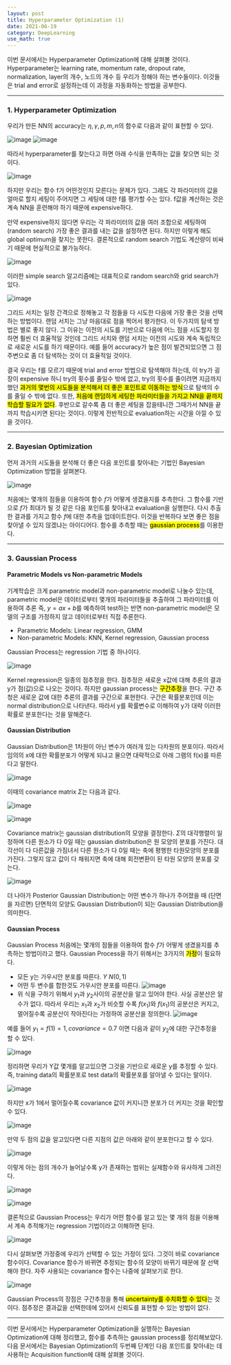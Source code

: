 ```yaml
---
layout: post
title: Hyperparameter Optimization (1)
date: 2021-06-19
category: DeepLearning
use_math: true
---
```


이번 문서에서는 Hyperparameter Optimization에 대해 살펴볼 것이다. Hyperparameter는 learning rate, momentum rate, dropout rate, normalization, layer의 개수, 노드의 개수 등 우리가 정해야 하는 변수들이다. 이것들은 trial and error로 설정하는데 이 과정을 자동화하는 방법을 공부한다. 

---

### 1. Hyperparameter Optimization

우리가 만든 NN의 accuracy는 $\eta ,\gamma ,p, m, n$의 함수로 다음과 같이 표현할 수 있다. 

![image](https://user-images.githubusercontent.com/61526722/122404971-9d9b4f00-cfba-11eb-92e6-1d00a60b724b.png)
![image](https://user-images.githubusercontent.com/61526722/122404989-a12ed600-cfba-11eb-99d5-951e145f2a56.png)

따라서 hyperparameter를 찾는다고 하면 아래 수식을 만족하는 값을 찾으면 되는 것이다. 

![image](https://user-images.githubusercontent.com/61526722/122405153-c58ab280-cfba-11eb-972c-be89d73b13ab.png)

하지만 우리는 함수 f가 어떤것인지 모른다는 문제가 있다. 그래도 각 파라미터의 값을 얼마로 할지 세팅이 주어지면 그 세팅에 대한 f를 평가할 수는 있다. f값을 계산하는 것은 계속 NN을 훈련해야 하기 때문에 expensive하다. 

만약 expensive하지 않다면 우리는 각 파라미터의 값을 여러 조합으로 세팅하여(random search) 가장 좋은 결과를 내는 값을 설정하면 된다. 하지만 이렇게 해도 global optimum을 찾지는 못한다. 결론적으로 random search 기법도 계산량이 비싸기 때문에 현실적으로 불가능하다. 

![image](https://user-images.githubusercontent.com/61526722/122406449-d1c33f80-cfbb-11eb-9131-d05bac512b6f.png)

이러한 simple search 알고리즘에는 대표적으로 random search와 grid search가 있다. 

![image](https://user-images.githubusercontent.com/61526722/122406740-0c2cdc80-cfbc-11eb-96c3-6b19b102a81a.png)

그리드 서치는 일정 간격으로 정해놓고 각 점들을 다 시도한 다음에 가장 좋은 것을 선택하는 방법이다. 랜덤 서치는 그냥 마음대로 점을 찍어서 평가한다. 이 두가지의 탐색 방법은 별로 좋지 않다. 그 이유는 이전의 시도를 기반으로 다음에 어느 점을 시도할지 정하면 훨씬 더 효율적일 것인데 그리드 서치와 랜덤 서치는 이전의 시도와 계속 독립적으로 새로운 시도를 하기 때문이다. 예를 들어 accuracy가 높은 점이 발견되었으면 그 점 주변으로 좀 더 탐색하는 것이 더 효율적일 것이다. 

결국 우리는 f를 모르기 때문에 trial and error 방법으로 탐색해야 하는데, 이 try가 굉장이 expensive 하니 try의 횟수를 줄일수 밖에 없고, try의 횟수를 줄이려면 지금까지 했던 <mark>과거의 몇번의 시도들을 분석해서 더 좋은 포인트로 이동하는 방식</mark>으로 탐색의 수를 줄일 수 밖에 없다. 또한, <mark>처음에 랜덤하게 세팅한 파라미터들을 가지고 NN을 끝까지 학습할 필요가 없다</mark>. 후반으로 갈수록 좀 더 좋은 세팅을 잡을테니깐 그때가서 NN을 끝까지 학습시키면 된다는 것이다. 이렇게 전반적으로 evaluation하는 시간을 아낄 수 있을 것이다. 

---

### 2. Bayesian Optimization

먼저 과거의 시도들을 분석해 더 좋은 다음 포인트를 찾아내는 기법인  Bayesian Optimization 방법을 살펴본다. 

![image](https://user-images.githubusercontent.com/61526722/122409119-da1c7a00-cfbd-11eb-8405-5d897a462128.png)

처음에는 몇개의 점들을 이용하여 함수 $f$가 어떻게 생겼을지를 추측한다. 그 함수를 기반으로 $f$가 최대가 될 것 같은 다음 포인트를 찾아내고 evaluation을 실행한다. 다시 추출한 결과를 가지고 함수 $f$에 대한 추측을 업데이트한다. 이것을 반복하다 보면 좋은 점을 찾아낼 수 있지 않겠냐는 아이디어다. 함수를 추측할 때는 <mark>gaussian process</mark>를 이용한다. 

---

### 3. Gaussian Process

#### Parametric Models vs Non-parametric Models

기계학습은 크게 parametric model과 non-parametric model로 나눌수 있는데, parametric model은 데이터로부터 몇개의 파라미터들을 추출하여 그 파라미터를 이용하여 추론 즉, $y=ax+b$를 예측하여 test하는 반면 non-parametric model은 모델의 구조를 가정하지 않고 데이터로부터 직접 추론한다. 

- Parametric Models: Linear regression, GMM
- Non-parametric Models: KNN, Kernel regression, Gaussian process

Gaussian Process는 regression 기법 중 하나이다. 

![image](https://user-images.githubusercontent.com/61526722/122411618-dab61000-cfbf-11eb-9f26-b0c13cb6a2b4.png)

Kernel regression은 일종의 점추정을 한다. 점추정은 새로운 x값에 대해 추론의 결과 y가 점(값)으로 나오는 것이다. 하지만 gaussian process는 <mark>구간추정</mark>을 한다. 구간 추청은 새로운 값에 대한 추론의 결과를 구간으로 표현한다. 구간은 확률분포인데 이는 normal distribution으로 나타낸다. 따라서 y를 확률변수로 이해하여 y가 대략 이러한 확률로 분포한다는 것을 말해준다. 

#### Gaussian Distribution

Gaussian Distribution은 1차원이 아닌 변수가 여러개 있는 다차원의 분포이다. 따라서 임의의 x에 대한 확률분포가 어떻게 되냐고 물으면 대략적으로 아래 그램의 f(x)를 따른다고 말한다. 

![image](https://user-images.githubusercontent.com/61526722/122412982-fc63c700-cfc0-11eb-9311-d38277011b0a.png)

이때의 covariance matrix $\Sigma$는 다음과 같다. 

![image](https://user-images.githubusercontent.com/61526722/122414527-2d90c700-cfc2-11eb-8df2-4b599999a8f2.png)

![image](https://user-images.githubusercontent.com/61526722/122414498-27024f80-cfc2-11eb-8b8c-0665b34d8c52.png)

Covariance matrix는 gaussian distribution의 모양을 결정한다. $\Sigma$의 대각행렬이 일정하며 다른 원소가 다 0일 때는 gaussian distribution은 원 모양의 분포를 가진다. 대각선이 다 다른값을 가짐녀서 다른 원소가 다 0일 때는 축에 평행한 타원모양의 분포를 가진다. 그렇지 않고 값이 다 채워지면 축에 대해 회전변환이 된 타원 모양의 분포를 갖는다. 

![image](https://user-images.githubusercontent.com/61526722/122415145-a001a700-cfc2-11eb-88d1-7e952cfc7081.png)

더 나아가 Posterior Gaussian Distribution는 어떤 변수가 하나가 주어졌을 때 (단면을 자르면) 단면적의 모양도 Gaussian Distribution이 되는 Gaussian Distribution을 의미한다. 

#### Gaussian Process

Gaussian Process 처음에는 몇개의 점들을 이용하여 함수 $f$가 어떻게 생겼을지를 추측하는 방법이라고 했다. Gaussian Process을 하기 위해서는 3가지의 <mark>가정</mark>이 필요하다.

- 모든 y는 가우시안 분포를 따른다. $Y ~ N(0,1)$ 
- 어떤 두 변수를 합한것도 가우시안 분포를 따른다.  ![image](https://user-images.githubusercontent.com/61526722/122420348-97ab6b00-cfc6-11eb-9b96-45e220bfd692.png)
- 위 식을 구하기 위해서 $y_{1}$과 $y_{2}$사이의 공분산을 알고 있어야 한다. 사실 공분산은 알 수가 없다. 따라서 우리는 $x_{1}$과 $x_{2}$가 비슷할 수록 $f(x_{1})$와 $f(x_{1})$의 공분산은 커지고, 멀어질수록 공분산이 작아진다는 가정하여 공분산을 정의한다. ![image](https://user-images.githubusercontent.com/61526722/122422364-0ccb7000-cfc8-11eb-9942-d966f3a4496b.png)

예를 들어 $y_{1}=f(1)=1, covariance=0.7$ 이면 다음과 같이 $y_{2}$에 대한 구간추정을 할 수 있다. 

![image](https://user-images.githubusercontent.com/61526722/122421381-4a7bc900-cfc7-11eb-97f9-7879518fd463.png)

정리하면 우리가 Y값 몇개를 알고있으면 그것을 기반으로 새로운 y를 추정할 수 있다. 즉, training data의 확률분포로 test data의 확률분포를 알아낼 수 있다는 말이다. 

![image](https://user-images.githubusercontent.com/61526722/122424591-cf67e200-cfc9-11eb-9aca-cf458a7f7b5c.png)

하지만 x가 1에서 멀어질수록 covariance 값이 커지니깐 분포가 더 커지는 것을 확인할 수 있다. 

![image](https://user-images.githubusercontent.com/61526722/122441364-72275d00-cfd8-11eb-84fd-57e5428f81e0.png)

만약 두 점의 값을 알고있다면 다른 지점의 값은 아래와 같이 분포한다고 할 수 있다.

![image](https://user-images.githubusercontent.com/61526722/122441579-a26efb80-cfd8-11eb-998b-82cf4ef92064.png)

이렇게 아는 점의 개수가 늘어날수록 y가 존재하는 범위는 실제함수와 유사하게 그려진다. 

![image](https://user-images.githubusercontent.com/61526722/122441918-ff6ab180-cfd8-11eb-8367-931c98093b91.png)

![image](https://user-images.githubusercontent.com/61526722/122441930-01347500-cfd9-11eb-8836-f124f4fd553b.png)

결론적으로 Gaussian Process는 우리가 어떤 함수를 알고 있는 몇 개의 점을 이용해서 계속 추적해가는 regression 기법이라고 이해하면 된다. 

![image](https://user-images.githubusercontent.com/61526722/122443280-6472d700-cfda-11eb-87af-1dc4f138a86d.png)

다시 살펴보면 가정중에 우리가 선택할 수 있는 가정이 있다. 그것이 바로 covariance 함수이다. Covariance 함수가 바뀌면 추정되는 함수의 모양이 바뀌기 때문에 잘 선택해야 한다. 자주 사용되는 covariance 함수는 나중에 살펴보기로 한다. 

![image](https://user-images.githubusercontent.com/61526722/122442630-bbc47780-cfd9-11eb-9c68-d77906d51496.png)

Gaussian Process의 장점은 구간추정을 통해 <mark>uncertainty를 수치화할 수 있다</mark>는 것이다. 점추정은 결과값을 선택한데에 있어서 신뢰도를 표현할 수 있는 방법이 없다. 

---

이번 문서에서는 Hyperparameter Optimization을 실행하는 Bayesian Optimization에 대해 정리했고, 함수를 추측하는 gaussian process를 정리해보았다. 다음 문서에서는 Bayesian Optimization의 두번째 단계인 다음 포인트를 찾아내는 데 사용하는 Acquisition function에 대해 살펴볼 것이다. 
